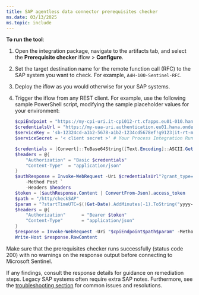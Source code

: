 ```yaml
---
title: SAP agentless data connector prerequisites checker
ms.date: 03/13/2025
ms.topic: include
---
```


<!-- docutune:disable -->

**To run the tool**:

1. Open the integration package, navigate to the artifacts tab, and select the **Prerequisite checker** iflow > **Configure**.
1. Set the target destination name for the remote function call (RFC) to the SAP system you want to check. For example, `A4H-100-Sentinel-RFC`.
1. Deploy the iflow as you would otherwise for your SAP systems.
1. Trigger the iflow from any REST client. For example, use the following sample PowerShell script, modifying the sample placeholder values for your environment:

    ```powershell
    $cpiEndpoint = "https://my-cpi-uri.it-cpi012-rt.cfapps.eu01-010.hana.ondemand.com" # CPI endpoint URL
    $credentialsUrl = "https://my-uaa-uri.authentication.eu01.hana.ondemand.com/oauth/token" # SAP authorization server URL
    $serviceKey = 'sb-12324cd-a1b2-5678-a1b2-1234cd5678ef!g9123|it-rt-my-cpi!h45678' # Process Integration Runtime Service client ID
    $serviceSecret = '< client secret >' # Your Process Integration Runtime service secret (make sure to use single quotes)

    $credentials = [Convert]::ToBase64String([Text.Encoding]::ASCII.GetBytes("$serviceKey`:$serviceSecret"))
    $headers = @{
        "Authorization" = "Basic $credentials"
        "Content-Type"  = "application/json"
    }
    $authResponse = Invoke-WebRequest -Uri $credentialsUrl"?grant_type=client_credentials" `
        -Method Post `
        -Headers $headers
    $token = ($authResponse.Content | ConvertFrom-Json).access_token
    $path = "/http/checkSAP"
    $param = "?startTimeUTC=$((Get-Date).AddMinutes(-1).ToString("yyyy-MM-ddTHH:mm:ss"))&endTimeUTC=$((Get-Date).ToString("yyyy-MM-ddTHH:mm:ss"))"
    $headers = @{
        "Authorization"      = "Bearer $token"
        "Content-Type"       = "application/json"
    }
    $response = Invoke-WebRequest -Uri "$cpiEndpoint$path$param" -Method Get -Headers $headers
    Write-Host $response.RawContent
    ```

Make sure that the prerequisites checker runs successfully (status code 200) with no warnings on the response output before connecting to Microsoft Sentinel.

If any findings, consult the response details for guidance on remediation steps. Legacy SAP systems often require extra SAP notes. Furthermore, see the [troubleshooting section](../sap/sap-deploy-troubleshoot.md) for common issues and resolutions.